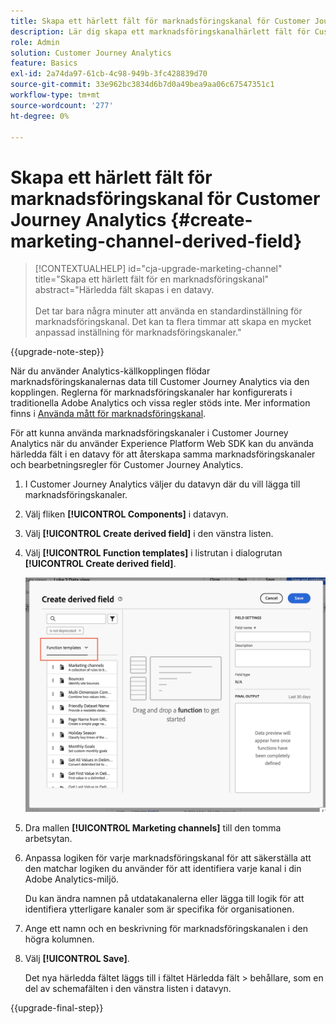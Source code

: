 ```yaml
---
title: Skapa ett härlett fält för marknadsföringskanal för Customer Journey Analytics
description: Lär dig skapa ett marknadsföringskanalhärlett fält för Customer Journey Analytics
role: Admin
solution: Customer Journey Analytics
feature: Basics
exl-id: 2a74da97-61cb-4c98-949b-3fc428839d70
source-git-commit: 33e962bc3834d6b7d0a49bea9aa06c67547351c1
workflow-type: tm+mt
source-wordcount: '277'
ht-degree: 0%

---
```


# Skapa ett härlett fält för marknadsföringskanal för Customer Journey Analytics {#create-marketing-channel-derived-field}

<!-- markdownlint-disable MD034 -->

>[!CONTEXTUALHELP]
>id="cja-upgrade-marketing-channel"
>title="Skapa ett härlett fält för en marknadsföringskanal"
>abstract="Härledda fält skapas i en datavy.<br><br>Det tar bara några minuter att använda en standardinställning för marknadsföringskanal. Det kan ta flera timmar att skapa en mycket anpassad inställning för marknadsföringskanaler."

<!-- markdownlint-enable MD034 -->

{{upgrade-note-step}}

När du använder Analytics-källkopplingen flödar marknadsföringskanalernas data till Customer Journey Analytics via den kopplingen. Reglerna för marknadsföringskanaler har konfigurerats i traditionella Adobe Analytics och vissa regler stöds inte. Mer information finns i [Använda mått för marknadsföringskanal](/help/use-cases/aa-data/marketing-channels.md).

För att kunna använda marknadsföringskanaler i Customer Journey Analytics när du använder Experience Platform Web SDK kan du använda härledda fält i en datavy för att återskapa samma marknadsföringskanaler och bearbetningsregler för Customer Journey Analytics.

1. I Customer Journey Analytics väljer du datavyn där du vill lägga till marknadsföringskanaler.

1. Välj fliken **[!UICONTROL Components]** i datavyn.

1. Välj **[!UICONTROL Create derived field]** i den vänstra listen.

1. Välj **[!UICONTROL Function templates]** i listrutan i dialogrutan **[!UICONTROL Create derived field]**.

   ![Skapa härledda fältfunktionsmallar](assets/derived-field-create.png)

1. Dra mallen **[!UICONTROL Marketing channels]** till den tomma arbetsytan.

1. Anpassa logiken för varje marknadsföringskanal för att säkerställa att den matchar logiken du använder för att identifiera varje kanal i din Adobe Analytics-miljö.

   Du kan ändra namnen på utdatakanalerna eller lägga till logik för att identifiera ytterligare kanaler som är specifika för organisationen.

1. Ange ett namn och en beskrivning för marknadsföringskanalen i den högra kolumnen.

1. Välj **[!UICONTROL Save]**.

   Det nya härledda fältet läggs till i fältet Härledda fält > behållare, som en del av schemafälten i den vänstra listen i datavyn.

{{upgrade-final-step}}
